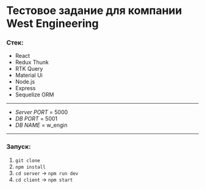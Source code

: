 # Тестовое задание для компании West Engineering

### Стек:
* React
* Redux Thunk
* RTK Query
* Material Ui
* Node.js
* Express
* Sequelize ORM
---
* *Server PORT* = 5000
* *DB PORT* = 5001
* *DB NAME* = w_engin
---
### Запуск:
1. `git clone`
2. `npm install`
3. `cd server` -> `npm run dev`
4. `cd client` -> `npm start`